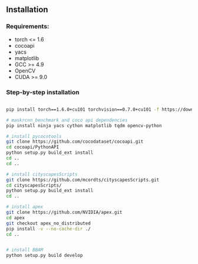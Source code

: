 ## Installation

### Requirements:
- torch <= 1.6
- cocoapi
- yacs
- matplotlib
- GCC >= 4.9
- OpenCV
- CUDA >= 9.0


### Step-by-step installation

```bash

pip install torch==1.6.0+cu101 torchvision==0.7.0+cu101 -f https://download.pytorch.org/whl/torch_stable.html

# maskrcnn_benchmark and coco api dependencies
pip install ninja yacs cython matplotlib tqdm opencv-python

# install pycocotools
git clone https://github.com/cocodataset/cocoapi.git
cd cocoapi/PythonAPI
python setup.py build_ext install
cd ..
cd ..

# install cityscapesScripts
git clone https://github.com/mcordts/cityscapesScripts.git
cd cityscapesScripts/
python setup.py build_ext install
cd ..

# install apex
git clone https://github.com/NVIDIA/apex.git
cd apex
git checkout apex_no_distributed
pip install -v --no-cache-dir ./
cd ..


# install BBAM
python setup.py build develop
```
